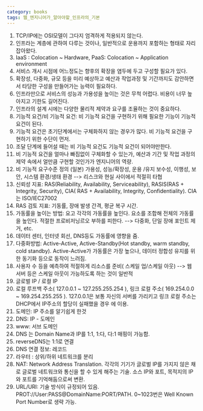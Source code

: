 ```yaml
---
category: books
tags: 웹_엔지니어가_알아야할_인프라의_기본
---
```


1. TCP/IP에는 OSI모델이 그다지 엄격하게 적용되지 않는다.
2. 인프라는 계층에 관하여 다루는 것이나, 일반적으로 운용까지 포함하는 형태로 자리잡아왔다.
3. IaaS : Colocation ~ Hardware, PaaS: Colocation ~ Application environment
4. 서비스 개시 시점에 어느정도는 향후의 확장을 염두에 두고 구성할 필요가 있다.
5. 확장성, 다중화, 규모 등을 미리 예상하고 예산과 작업과정 및 기간까지도 감안하면서 타당한 구성을 만들어가는 능력이 필요하다.
6. 인프라만으로 서비스의 성능과 가용성을 높이는 것은 무척 어렵다. 비용이 너무 높아지고 기한도 길어진다.
7. 인프라의 설계 시에는 다양한 물리적 제약과 요구를 조율하는 것이 중요하다.
8. 기능적 요건/비 기능적 요건: 비 기능적 요건을 구현하기 위해 필요한 기능이 기능적 요건이 된다.
9. 기능적 요건은 초기단계에서는 구체화하지 않는 경우가 많다. 비 기능적 요건을 구현하기 위한 수단이 먼저.
10. 조달 단계에 들어설 때는 비 기능적 요건도 기능적 요건이 되어야만한다.
11. 비 기능적 요건을 얼마나 빠짐없이 구체화할 수 있는가, 예산과 기간 및 작업 과정의 제약 속에서 얼만큼 구현할 것인가가 엔지니어의 역량.
12. 비 기능적 요구수준 정의 (일본) 가용성, 성능/확장성, 운용 /유지 보수성, 이행성, 보안, 시스템 환경/생태 환경 --> 리스크와 현실 사이에서 적절히 타협
13. 신뢰성 지표: RAS(Reliability, Availability, Serviceability), RASIS(RAS + Integrity, Security), CIA( RAS + Availability, Integrity, Confidentiality). CIA는 ISO/IEC27002
14. RAS 검토 지표: 기동률, 장애 발생 간격, 평균 복구 시간.
15. 가동률을 높이는 방법: 요고 각각의 가동률을 높인다. 요소를 조합해 전체의 가동률을 높인다. 적절한 프로비저닝르오 부하를 피한다. --> 다중화, 단일 장애 포인트 제거, etc.
16. 데이터 센터, 인터넷 회선, DNS등도 가동률에 영향을 줌.
17. 다중화방법: Active-Active, Active-Standby(Hot standby, warm standby, cold standby). Active-Active가 가동률은 가장 높으나, 데이터 정합성 유지를 위한 동기화 등으로 동작이 느려짐.
18. 사용자 수 등을 예측하여 적절하게 리소스를 준비( 스케일 업/스케일 아웃) --> 웹 서버 등은 스케일 아웃이 가능하도록 하는 것이 일반적
19. 글로벌 IP / 로컬 IP
20. 로컬 루프백 주소( 127.0.0.1 ~ 127.255.255.254 ), 링크 로컬 주소( 169.254.0.0 ~ 169.254.255.255 ). 127.0.0.1은 보통 자신의 서버를 가리키고 링크 로컬 주소는 DHCP에서 IP주소의 할당이 실패했을 경우 에 이용.
21. 도메인: IP 주소를 알기쉽게 한것
22. DNS: IP - 도메인
23. www: 서브 도메인
24. DNS 는 Domain Name과 IP를 1:1, 1:다, 다:1 매핑이 가능함.
25. reverseDNS는 1:1로 연결
26. DNS 연결 정보: 레코드
27. 라우터 : 상위/하위 네트워크를 분리
28. NAT: Network Address Translation. 각각의 기기가 글로벌 IP를 가지지 않은 채로 글로벌 네트워크와 통신을 할 수 있게 해주는 기술. 소스 IP와 포트, 목적지의 IP와 포트를 기억해둠으로써 변환.
29. URL/URI: 기술 방식이 규정되어 있음. PROT://User:PASS@DomainName:PORT/PATH. 0~1023번은 Well Known Port Number로 생략 가능.
